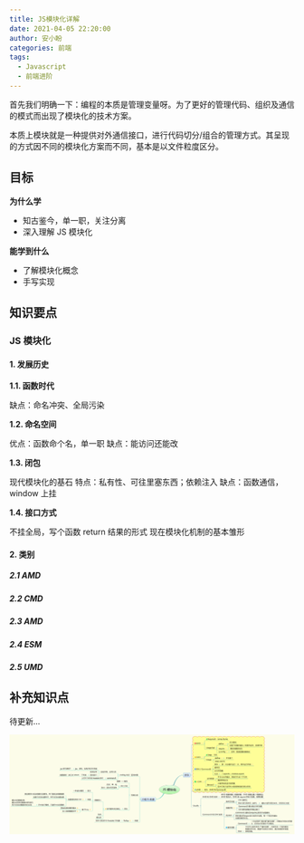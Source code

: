 ```yaml
---
title: JS模块化详解
date: 2021-04-05 22:20:00
author: 安小盼
categories: 前端
tags:
  - Javascript
  - 前端进阶
---
```


首先我们明确一下：编程的本质是管理变量呀。为了更好的管理代码、组织及通信的模式而出现了模块化的技术方案。

本质上模块就是一种提供对外通信接口，进行代码切分/组合的管理方式。其呈现的方式因不同的模块化方案而不同，基本是以文件粒度区分。

## 目标

**为什么学**

* 知古鉴今，单一职，关注分离
* 深入理解 JS 模块化

**能学到什么**

* 了解模块化概念
* 手写实现

## 知识要点

### JS 模块化

#### 1. 发展历史

**1.1. 函数时代**

缺点：命名冲突、全局污染

**1.2. 命名空间**

优点：函数命个名，单一职
缺点：能访问还能改

**1.3. 闭包**

现代模块化的基石
特点：私有性、可往里塞东西；依赖注入
缺点：函数通信，window 上挂

**1.4. 接口方式**

不挂全局，写个函数 return 结果的形式
现在模块化机制的基本雏形

#### 2. 类别

#####  2.1 AMD
#####  2.2 CMD
#####  2.3 AMD
#####  2.4 ESM
#####  2.5 UMD

## 补充知识点

待更新...

![xmind总结](/static/xmind/frontEnd/relearn/modular.png)
